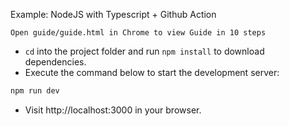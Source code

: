 Example: NodeJS with Typescript + Github Action

``` Open guide/guide.html in Chrome to view Guide in 10 steps ```


- `cd` into the project folder and run `npm install` to download dependencies.
- Execute the command below to start the development server:

```bash
npm run dev
```

- Visit http://localhost:3000 in your browser.
